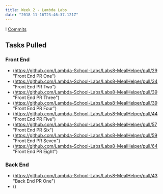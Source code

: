 ```yaml
---
title: Week 2 - Lambda Labs
date: "2018-11-16T23:46:37.121Z"
---
```

! [Commits](../../src/assets/Commits.png)

## Tasks Pulled
### Front End
 - (https://github.com/Lambda-School-Labs/Labs8-MealHelper/pull/29 "Front End PR One")
 - (https://github.com/Lambda-School-Labs/Labs8-MealHelper/pull/34 "Front End PR Two")
 - (https://github.com/Lambda-School-Labs/Labs8-MealHelper/pull/39 "Front End PR Three")
 - (https://github.com/Lambda-School-Labs/Labs8-MealHelper/pull/39 "Front End PR Four")
 - (https://github.com/Lambda-School-Labs/Labs8-MealHelper/pull/44 "Front End PR Five")
 - (https://github.com/Lambda-School-Labs/Labs8-MealHelper/pull/57 "Front End PR Six")
 - (https://github.com/Lambda-School-Labs/Labs8-MealHelper/pull/59 "Front End PR Seven")
 - (https://github.com/Lambda-School-Labs/Labs8-MealHelper/pull/64 "Front End PR Eight")


### Back End

- (https://github.com/Lambda-School-Labs/Labs8-MealHelper/pull/43 "Back End PR One")
- ()